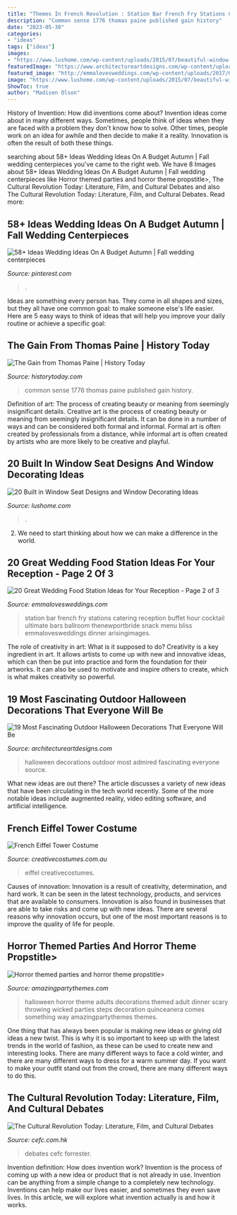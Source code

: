 ```yaml
---
title: "Themes In French Revolution : Station Bar French Fry Stations Catering Reception Buffet Hour Cocktail Ultimate Bars Ballroom Thenewportbride Snack Menu Bliss Emmalovesweddings Dinner Arisingimages"
description: "Common sense 1776 thomas paine published gain history"
date: "2023-05-30"
categories:
- "ideas"
tags: ["ideas"]
images:
- "https://www.lushome.com/wp-content/uploads/2015/07/beautiful-window-seat-bench-design-ideas-14.jpg"
featuredImage: "https://www.architectureartdesigns.com/wp-content/uploads/2016/09/15-34.jpg"
featured_image: "http://emmalovesweddings.com/wp-content/uploads/2017/08/french-fry-wedding-food-station-idea.jpg"
image: "https://www.lushome.com/wp-content/uploads/2015/07/beautiful-window-seat-bench-design-ideas-14.jpg"
ShowToc: true
author: "Madisen Olson"
---
```



History of Invention: How did inventions come about?
Invention ideas come about in many different ways. Sometimes, people think of ideas when they are faced with a problem they don't know how to solve. Other times, people work on an idea for awhile and then decide to make it a reality. Innovation is often the result of both these things.

	

		
searching about 58+ Ideas Wedding Ideas On A Budget Autumn | Fall wedding centerpieces you've came to the right web. We have 8 Images about 58+ Ideas Wedding Ideas On A Budget Autumn | Fall wedding centerpieces like Horror themed parties and horror theme propstitle&gt;, The Cultural Revolution Today: Literature, Film, and Cultural Debates and also The Cultural Revolution Today: Literature, Film, and Cultural Debates. Read more:
		
    
## 58+ Ideas Wedding Ideas On A Budget Autumn | Fall Wedding Centerpieces

<img loading=lazy src="https://i.pinimg.com/736x/ec/aa/20/ecaa2071212ef4a56c39a0f1beea0075.jpg" onerror="this.onerror=null;this.src='https://tse4.mm.bing.net/th?id=OIP.jH6bRuAy6IAQ9_E_mPQ1wwAAAA&amp;pid=15.1';" alt="58+ Ideas Wedding Ideas On A Budget Autumn | Fall wedding centerpieces">

_Source: pinterest.com_

>. 

	

Ideas are something every person has. They come in all shapes and sizes, but they all have one common goal: to make someone else's life easier. Here are 5 easy ways to think of ideas that will help you improve your daily routine or achieve a specific goal: 

    
## The Gain From Thomas Paine | History Today

<img loading=lazy src="http://www.historytoday.com/sites/default/files/articles/commonsense.jpg" onerror="this.onerror=null;this.src='https://tse2.mm.bing.net/th?id=OIP.A0tFciIdL3661OZsFPx45QAAAA&amp;pid=15.1';" alt="The Gain from Thomas Paine | History Today">

_Source: historytoday.com_

>common sense 1776 thomas paine published gain history. 

	

Definition of art: The process of creating beauty or meaning from seemingly insignificant details.
Creative art is the process of creating beauty or meaning from seemingly insignificant details. It can be done in a number of ways and can be considered both formal and informal. Formal art is often created by professionals from a distance, while informal art is often created by artists who are more likely to be creative and playful.

    
## 20 Built In Window Seat Designs And Window Decorating Ideas

<img loading=lazy src="https://www.lushome.com/wp-content/uploads/2015/07/beautiful-window-seat-bench-design-ideas-14.jpg" onerror="this.onerror=null;this.src='https://tse1.mm.bing.net/th?id=OIP.LMxl5JP9ZG2bb5Bz5-UqgAHaJO&amp;pid=15.1';" alt="20 Built in Window Seat Designs and Window Decorating Ideas">

_Source: lushome.com_

>. 

	

2. We need to start thinking about how we can make a difference in the world.

    
## 20 Great Wedding Food Station Ideas For Your Reception - Page 2 Of 3

<img loading=lazy src="http://emmalovesweddings.com/wp-content/uploads/2017/08/french-fry-wedding-food-station-idea.jpg" onerror="this.onerror=null;this.src='https://tse2.mm.bing.net/th?id=OIP.I91kgp7f_8xi_Wj0SW3TQAHaLG&amp;pid=15.1';" alt="20 Great Wedding Food Station Ideas for Your Reception - Page 2 of 3">

_Source: emmalovesweddings.com_

>station bar french fry stations catering reception buffet hour cocktail ultimate bars ballroom thenewportbride snack menu bliss emmalovesweddings dinner arisingimages. 

	

The role of creativity in art: What is it supposed to do?
Creativity is a key ingredient in art. It allows artists to come up with new and innovative ideas, which can then be put into practice and form the foundation for their artworks. It can also be used to motivate and inspire others to create, which is what makes creativity so powerful.

    
## 19 Most Fascinating Outdoor Halloween Decorations That Everyone Will Be

<img loading=lazy src="https://www.architectureartdesigns.com/wp-content/uploads/2016/09/15-34.jpg" onerror="this.onerror=null;this.src='https://tse4.mm.bing.net/th?id=OIP._o00GD0TT_7W_GWI111DGQHaJW&amp;pid=15.1';" alt="19 Most Fascinating Outdoor Halloween Decorations That Everyone Will Be">

_Source: architectureartdesigns.com_

>halloween decorations outdoor most admired fascinating everyone source. 

	

What new ideas are out there?
The article discusses a variety of new ideas that have been circulating in the tech world recently. Some of the more notable ideas include augmented reality, video editing software, and artificial intelligence.

    
## French Eiffel Tower Costume

<img loading=lazy src="https://www.creativecostumes.com.au/wp-content/uploads/2017/03/eiffel-768x1024.jpg" onerror="this.onerror=null;this.src='https://tse4.mm.bing.net/th?id=OIP.TVo_hfCfrBta2g5_6y4e_QHaJ4&amp;pid=15.1';" alt="French Eiffel Tower Costume">

_Source: creativecostumes.com.au_

>eiffel creativecostumes. 

	

Causes of innovation:
Innovation is a result of creativity, determination, and hard work. It can be seen in the latest technology, products, and services that are available to consumers. Innovation is also found in businesses that are able to take risks and come up with new ideas. There are several reasons why innovation occurs, but one of the most important reasons is to improve the quality of life for people.

    
## Horror Themed Parties And Horror Theme Propstitle&gt;

<img loading=lazy src="http://www.amazingpartythemes.com/photos/HORROR.JPG" onerror="this.onerror=null;this.src='https://tse2.mm.bing.net/th?id=OIP.W1-9ZoctlaFhA7ZiF_vzbgHaG4&amp;pid=15.1';" alt="Horror themed parties and horror theme propstitle&gt;">

_Source: amazingpartythemes.com_

>halloween horror theme adults decorations themed adult dinner scary throwing wicked parties steps decoration quinceanera comes something way amazingpartythemes themes. 

	

One thing that has always been popular is making new ideas or giving old ideas a new twist. This is why it is so important to keep up with the latest trends in the world of fashion, as these can be used to create new and interesting looks. There are many different ways to face a cold winter, and there are many different ways to dress for a warm summer day. If you want to make your outfit stand out from the crowd, there are many different ways to do this.

    
## The Cultural Revolution Today: Literature, Film, And Cultural Debates

<img loading=lazy src="https://www.cefc.com.hk/wp-content/uploads/2016/05/20160602-Poster-12.png" onerror="this.onerror=null;this.src='https://tse2.mm.bing.net/th?id=OIP.qvY_pqarjlGhBp_DlPPrlwHaKh&amp;pid=15.1';" alt="The Cultural Revolution Today: Literature, Film, and Cultural Debates">

_Source: cefc.com.hk_

>debates cefc forrester. 

	

Invention definition: How does invention work?
Invention is the process of coming up with a new idea or product that is not already in use. Invention can be anything from a simple change to a completely new technology. Inventions can help make our lives easier, and sometimes they even save lives. In this article, we will explore what invention actually is and how it works.

